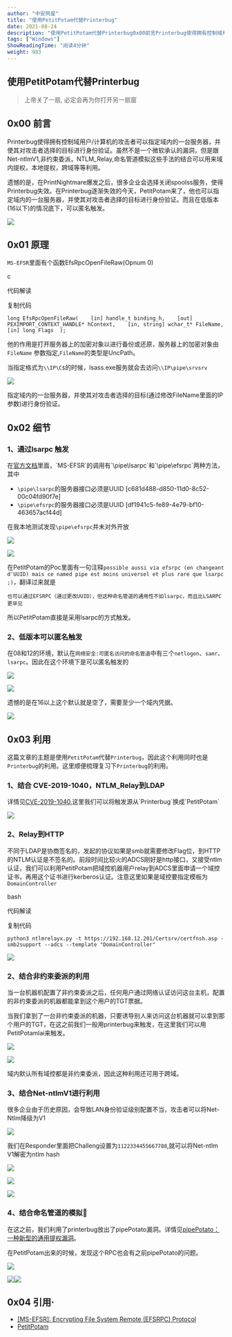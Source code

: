 ```yaml
---
author: "中安网星"
title: "使用PetitPotam代替Printerbug"
date: 2021-08-24
description: "使用PetitPotam代替Printerbug0x00前言Printerbug使得拥有控制域用户/计算机的攻击者可以指定域内的一台服务器，并使其对攻击者选择的目标进行身份验证。虽然不是一个微软"
tags: ["Windows"]
ShowReadingTime: "阅读4分钟"
weight: 983
---
```

使用PetitPotam代替Printerbug
------------------------

> 上帝关了一扇, 必定会再为你打开另一扇窗

0x00 前言
-------

Printerbug使得拥有控制域用户/计算机的攻击者可以指定域内的一台服务器，并使其对攻击者选择的目标进行身份验证。虽然不是一个微软承认的漏洞，但是跟Net-ntlmV1,非约束委派，NTLM\_Relay,命名管道模拟这些手法的结合可以用来域内提权，本地提权，跨域等等利用。

遗憾的是，在PrintNightmare爆发之后，很多企业会选择关闭spoolss服务，使得Printerbug失效。在Printerbug逐渐失效的今天，PetitPotam来了，他也可以指定域内的一台服务器，并使其对攻击者选择的目标进行身份验证。而且在低版本(16以下)的情况底下，可以匿名触发。

![](https://p3-juejin.byteimg.com/tos-cn-i-k3u1fbpfcp/6558cf27a4c44cc8adf51487c8f68f96~tplv-k3u1fbpfcp-zoom-in-crop-mark:1512:0:0:0.awebp)

0x01 原理
-------

`MS-EFSR`里面有个函数EfsRpcOpenFileRaw(Opnum 0)

c

 代码解读

复制代码

`long EfsRpcOpenFileRaw(    [in] handle_t binding_h,    [out] PEXIMPORT_CONTEXT_HANDLE* hContext,    [in, string] wchar_t* FileName,    [in] long Flags  );`

他的作用是打开服务器上的加密对象以进行备份或还原，服务器上的加密对象由`FileName` 参数指定,`FileName`的类型是UncPath。

当指定格式为`\\IP\C$`的时候，lsass.exe服务就会去访问`\\IP\pipe\srvsrv`

![](https://p3-juejin.byteimg.com/tos-cn-i-k3u1fbpfcp/7b76049262c748cb842e1484ee8a757e~tplv-k3u1fbpfcp-zoom-in-crop-mark:1512:0:0:0.awebp)

指定域内的一台服务器，并使其对攻击者选择的目标(通过修改FileName里面的IP参数)进行身份验证。

0x02 细节
-------

### 1、通过lsarpc 触发

在[官方文档](https://link.juejin.cn?target=https%3A%2F%2Fdocs.microsoft.com%2Fen-us%2Fopenspecs%2Fwindows_protocols%2Fms-efsr%2F403c7ae0-1a3a-4e96-8efc-54e79a2cc451 "https://docs.microsoft.com/en-us/openspecs/windows_protocols/ms-efsr/403c7ae0-1a3a-4e96-8efc-54e79a2cc451")里面，`MS-EFSR`的调用有`\pipe\lsarpc`和`\pipe\efsrpc`两种方法，其中

*   `\pipe\lsarpc`的服务器接口必须是UUID \[c681d488-d850-11d0-8c52-00c04fd90f7e\]
*   `\pipe\efsrpc`的服务器接口必须是UUID \[df1941c5-fe89-4e79-bf10-463657acf44d\]

在我本地测试发现`\pipe\efsrpc`并未对外开放

![](https://p3-juejin.byteimg.com/tos-cn-i-k3u1fbpfcp/b535fadcee2042cc9cec569473e300ef~tplv-k3u1fbpfcp-zoom-in-crop-mark:1512:0:0:0.awebp)

![](https://p3-juejin.byteimg.com/tos-cn-i-k3u1fbpfcp/0cb0a1fa4d794dde85379b1af05dccb6~tplv-k3u1fbpfcp-zoom-in-crop-mark:1512:0:0:0.awebp)

在PetitPotam的Poc里面有一句注释`possible aussi via efsrpc (en changeant d'UUID) mais ce named pipe est moins universel et plus rare que lsarpc ;)`，翻译过来就是

`也可以通过EFSRPC（通过更改UUID），但这种命名管道的通用性不如lsarpc，而且比LSARPC更罕见`

所以PetitPotam直接是采用lsarpc的方式触发。

### 2、低版本可以匿名触发

在08和12的环境，默认在`网络安全:可匿名访问的命名管道`中有三个`netlogon`、`samr`、`lsarpc`。因此在这个环境下是可以匿名触发的

![](https://p3-juejin.byteimg.com/tos-cn-i-k3u1fbpfcp/c922ff4723bf4c1c930df91118b75e5d~tplv-k3u1fbpfcp-zoom-in-crop-mark:1512:0:0:0.awebp)

![](https://p3-juejin.byteimg.com/tos-cn-i-k3u1fbpfcp/0c0c462f4e154e94a2c3e0455e88783d~tplv-k3u1fbpfcp-zoom-in-crop-mark:1512:0:0:0.awebp)

遗憾的是在16以上这个默认就是空了，需要至少一个域内凭据。

![](https://p3-juejin.byteimg.com/tos-cn-i-k3u1fbpfcp/0543910c97a54e02bf5f6435f3ba8c8d~tplv-k3u1fbpfcp-zoom-in-crop-mark:1512:0:0:0.awebp)

0x03 利用
-------

这篇文章的主题是使用`PetitPotam`代替`Printerbug`，因此这个利用同时也是`Printerbug`的利用。这里顺便梳理复习下`Printerbug`的利用。

### 1、结合 CVE-2019-1040，NTLM\_Relay到LDAP

详情见[CVE-2019-1040](https://link.juejin.cn?target=https%3A%2F%2Fdaiker.gitbook.io%2Fwindows-protocol%2Fntlm-pian%2F7%235-cve-2019-1040 "https://daiker.gitbook.io/windows-protocol/ntlm-pian/7#5-cve-2019-1040"),这里我们可以将触发源从`Printerbug`换成`PetitPotam`

![](https://p3-juejin.byteimg.com/tos-cn-i-k3u1fbpfcp/db3e6fddc08d42ccbbc8cba886e21bb4~tplv-k3u1fbpfcp-zoom-in-crop-mark:1512:0:0:0.awebp)

### 2、Relay到HTTP

不同于LDAP是协商签名的，发起的协议如果是smb就需要修改Flag位，到HTTP的NTLM认证是不签名的。前段时间比较火的ADCS刚好是http接口，又接受ntlm认证，我们可以利用PetitPotam把域控机器用户relay到ADCS里面申请一个域控证书，再用这个证书进行kerberos认证。注意这里如果是域控要指定模板为`DomainController`

bash

 代码解读

复制代码

`python3 ntlmrelayx.py -t https://192.168.12.201/Certsrv/certfnsh.asp -smb2support --adcs --template "DomainController"`

![](https://p3-juejin.byteimg.com/tos-cn-i-k3u1fbpfcp/83933497be5f4cb2b3e6d36dc01450f4~tplv-k3u1fbpfcp-zoom-in-crop-mark:1512:0:0:0.awebp)

### 2、结合非约束委派的利用

当一台机器机配置了非约束委派之后，任何用户通过网络认证访问这台主机，配置的非约束委派的机器都能拿到这个用户的TGT票据。

当我们拿到了一台非约束委派的机器，只要诱导别人来访问这台机器就可以拿到那个用户的TGT，在这之前我们一般用printerbug来触发，在这里我们可以用PetitPotamlai来触发。

![](https://p3-juejin.byteimg.com/tos-cn-i-k3u1fbpfcp/9c7ad0af16d94581b10d03967e265b81~tplv-k3u1fbpfcp-zoom-in-crop-mark:1512:0:0:0.awebp)

![](https://p3-juejin.byteimg.com/tos-cn-i-k3u1fbpfcp/6a6c388a467b40b084048f10d4094847~tplv-k3u1fbpfcp-zoom-in-crop-mark:1512:0:0:0.awebp)

域内默认所有域控都是非约束委派，因此这种利用还可用于跨域。

### 3、结合Net-ntlmV1进行利用

很多企业由于历史原因，会导致LAN身份验证级别配置不当，攻击者可以将Net-Ntlm降级为V1

![](https://p3-juejin.byteimg.com/tos-cn-i-k3u1fbpfcp/8eca781d1f954aa78c8fc295c6af7803~tplv-k3u1fbpfcp-zoom-in-crop-mark:1512:0:0:0.awebp)

我们在Responder里面把Challeng设置为`1122334455667788`,就可以将Net-ntlm V1解密为ntlm hash

![](https://p3-juejin.byteimg.com/tos-cn-i-k3u1fbpfcp/50f5c306378646bf9c49901696384fab~tplv-k3u1fbpfcp-zoom-in-crop-mark:1512:0:0:0.awebp)

![](https://p3-juejin.byteimg.com/tos-cn-i-k3u1fbpfcp/ab4ceae67bcd49539d3ce053ca1010ae~tplv-k3u1fbpfcp-zoom-in-crop-mark:1512:0:0:0.awebp)

![](https://p3-juejin.byteimg.com/tos-cn-i-k3u1fbpfcp/03e1049be77946e0a2c001fbbf3a4cd9~tplv-k3u1fbpfcp-zoom-in-crop-mark:1512:0:0:0.awebp)

### 4、结合命名管道的模拟

在这之前，我们利用了printerbug放出了pipePotato漏洞。详情见[pipePotato：一种新型的通用提权漏洞](https://link.juejin.cn?target=https%3A%2F%2Fwww.anquanke.com%2Fpost%2Fid%2F204510 "https://www.anquanke.com/post/id/204510")。

在PetitPotam出来的时候，发现这个RPC也会有之前pipePotato的问题。

![](https://p3-juejin.byteimg.com/tos-cn-i-k3u1fbpfcp/abf1d77de2d34543a307d913500d6723~tplv-k3u1fbpfcp-zoom-in-crop-mark:1512:0:0:0.awebp)

![](https://p3-juejin.byteimg.com/tos-cn-i-k3u1fbpfcp/33d6000444614819a98a8a4e1f002b82~tplv-k3u1fbpfcp-zoom-in-crop-mark:1512:0:0:0.awebp)![](https://p3-juejin.byteimg.com/tos-cn-i-k3u1fbpfcp/8ae3b968bf0b4a17a0d104130a1eafa2~tplv-k3u1fbpfcp-zoom-in-crop-mark:1512:0:0:0.awebp)

0x04 引用·
--------

*   [\[MS-EFSR\]: Encrypting File System Remote (EFSRPC) Protocol](https://link.juejin.cn?target=https%3A%2F%2Fdocs.microsoft.com%2Fen-us%2Fopenspecs%2Fwindows_protocols%2Fms-efsr%2F08796ba8-01c8-4872-9221-1000ec2eff31 "https://docs.microsoft.com/en-us/openspecs/windows_protocols/ms-efsr/08796ba8-01c8-4872-9221-1000ec2eff31")
*   [PetitPotam](https://link.juejin.cn?target=https%3A%2F%2Fgithub.com%2Ftopotam%2FPetitPotam "https://github.com/topotam/PetitPotam")